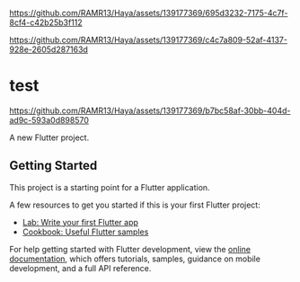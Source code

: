 
https://github.com/RAMR13/Haya/assets/139177369/695d3232-7175-4c7f-8cf4-c42b25b3f112

https://github.com/RAMR13/Haya/assets/139177369/c4c7a809-52af-4137-928e-2605d287163d
# test


https://github.com/RAMR13/Haya/assets/139177369/b7bc58af-30bb-404d-ad9c-593a0d898570


A new Flutter project.

## Getting Started

This project is a starting point for a Flutter application.

A few resources to get you started if this is your first Flutter project:

- [Lab: Write your first Flutter app](https://docs.flutter.dev/get-started/codelab)
- [Cookbook: Useful Flutter samples](https://docs.flutter.dev/cookbook)

For help getting started with Flutter development, view the
[online documentation](https://docs.flutter.dev/), which offers tutorials,
samples, guidance on mobile development, and a full API reference.
